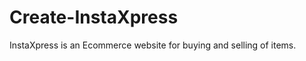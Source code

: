 # Create-InstaXpress
InstaXpress is an Ecommerce website for buying and selling of items.
<!doctype>
<head>
  <title >InstaXpress </title>
</head>
<body>
  <div></div>
</body>
